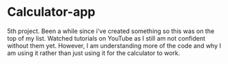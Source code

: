 # Calculator-app

5th project. Been a while since i've created something so this was on the top of my list. Watched tutorials on YouTube as I still am not confident without them yet.
However, I am understanding more of the code and why I am using it rather than just using it for the calculator to work.
